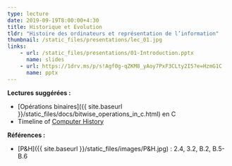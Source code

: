 ```yaml
---
type: lecture
date: 2019-09-19T8:00:00+4:30
title: Historique et Evolution
tldr: "Histoire des ordinateurs et représentation de l’information"
thumbnail: /static_files/presentations/lec_01.jpg
links:
    - url: /static_files/presentations/01-Introduction.pptx
      name: slides
    - url: https://1drv.ms/p/s!Agf0g-qZKM8_yAoy7PxF3CLty2I5?e=HzmG1C
      name: pptx
---
```

**Lectures suggérées :**
- [Opérations binaires]({{ site.baseurl }}/static_files/docs/bitwise_operations_in_c.html) en C
- Timeline of [Computer History](https://www.computerhistory.org/timeline/computers/)

**Références :**
- [P&H]({{ site.baseurl }}/static_files/images/P&H.jpg) : 2.4, 3.2, B.2, B.5-B.6
